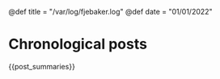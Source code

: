 @def title = "/var/log/fjebaker.log"
@def date = "01/01/2022"

# Chronological posts

{{post_summaries}}